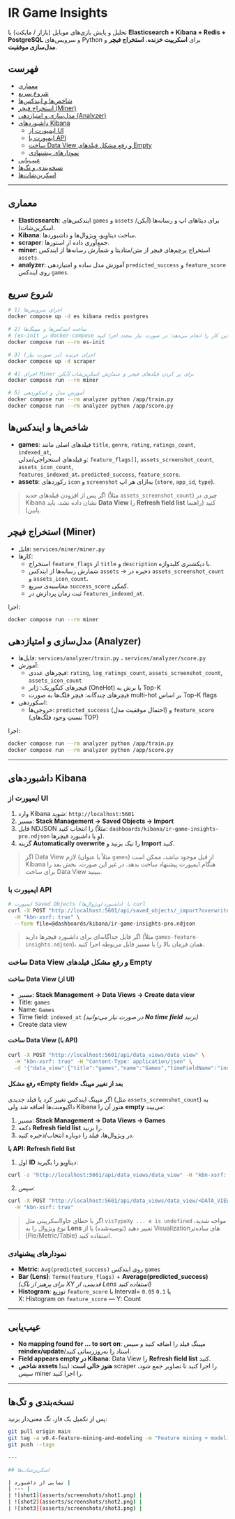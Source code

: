 <!-- ./README.md -->
# IR Game Insights

تحلیل و پایش بازی‌های موبایل (بازار / مایکت) با **Elasticsearch + Kibana + Redis + PostgreSQL** و سرویس‌های Python برای **اسکریپت خزنده**، **استخراج فیچر** و **مدل‌سازی موفقیت**.

## فهرست
- [معماری](#معماری)
- [شروع سریع](#شروع-سریع)
- [شاخص‌ها و ایندکس‌ها](#شاخصها-و-ایندکسها)
- [استخراج فیچر (Miner)](#استخراج-فیچر-miner)
- [مدل‌سازی و امتیازدهی (Analyzer)](#مدلسازی-و-امتیازدهی-analyzer)
- [داشبوردهای Kibana](#داشبوردهای-kibana)
  - [ایمپورت از UI](#ایمپورت-از-ui)
  - [ایمپورت با API](#ایمپورت-با-api)
  - [ساخت Data View و رفع مشکل فیلدهای Empty](#ساخت-data-view-و-رفع-مشکل-فیلدهای-empty)
  - [نمودارهای پیشنهادی](#نمودارهای-پیشنهادی)
- [عیب‌یابی](#عیبیابی)
- [نسخه‌بندی و تگ‌ها](#نسخهبندی-و-تگها)
- [اسکرین‌شات‌ها](#اسکرینشاتها)

---

## معماری
- **Elasticsearch**: ایندکس‌های `games` و `assets` برای دیتاهای اپ و رسانه‌ها (آیکن/اسکرین‌شات).  
- **Kibana**: ساخت دیتاوِیو، ویژوال‌ها و داشبوردها.  
- **scraper**: جمع‌آوری داده از استورها.  
- **miner**: استخراج پرچم‌های فیچر از متن/متادیتا و شمارش رسانه‌ها از ایندکس `assets`.  
- **analyzer**: آموزش مدل ساده و امتیازدهی `predicted_success` و `feature_score` روی ایندکس `games`.

## شروع سریع
```bash
# 1) اجرای سرویس‌ها
docker compose up -d es kibana redis postgres

# 2) ساخت ایندکس‌ها و مپینگ‌ها
# (es-init در docker-compose این کار را انجام می‌دهد؛ در صورت نیاز مجدد اجرا کنید)
docker compose run --rm es-init

# 3) اجرای خزنده (در صورت نیاز)
docker compose up -d scraper

# 4) اجرای Miner برای پر کردن فیلدهای فیچر و شمارش اسکرین‌شات/آیکن
docker compose run --rm miner

# 5) آموزش مدل و اسکوردهی
docker compose run --rm analyzer python /app/train.py
docker compose run --rm analyzer python /app/score.py
```

## شاخص‌ها و ایندکس‌ها
- **games**: فیلدهای اصلی مانند `title`, `genre`, `rating`, `ratings_count`, `indexed_at`,  
  و فیلدهای استخراجی/مدلی: `feature_flags[]`, `assets_screenshot_count`, `assets_icon_count`,  
  `features_indexed_at`، `predicted_success`, `feature_score`.
- **assets**: رکوردهای `icon` و `screenshot` به‌ازای هر اپ (`store`, `app_id`, `type`).

> اگر پس از افزودن فیلدهای جدید (مثلاً `assets_screenshot_count`) چیزی در Kibana نشان داده نشد،
> باید **Data View** را **Refresh field list** کنید (راهنما پایین).

## استخراج فیچر (Miner)
- فایل: `services/miner/miner.py`
- کارها:
  - استخراج `feature_flags` از `title` و `description` با دیکشنری کلیدواژه.
  - شمارش رسانه‌ها از ایندکس `assets` → ذخیره در `assets_screenshot_count` و `assets_icon_count`.
  - محاسبه‌ی سریع `success_score` کمکی.
  - ثبت زمان پردازش در `features_indexed_at`.

اجرا:
```bash
docker compose run --rm miner
```

## مدل‌سازی و امتیازدهی (Analyzer)
- فایل‌ها: `services/analyzer/train.py` ، `services/analyzer/score.py`
- آموزش:
  - فیچرهای عددی: `rating`, `log_ratings_count`, `assets_screenshot_count`, `assets_icon_count`
  - فیچرهای کتگوریک: ژانر (OneHot) با برش به Top-K
  - فیچرهای چندگانه: فیچر فلگ‌ها به صورت multi-hot بر اساس Top-K flags
- اسکوردهی:
  - خروجی‌ها: `predicted_success` (احتمال موفقیت مدل) و `feature_score` (نسبتِ وجود فلگ‌های TOP)

اجرا:
```bash
docker compose run --rm analyzer python /app/train.py
docker compose run --rm analyzer python /app/score.py
```

---

## داشبوردهای Kibana

### ایمپورت از UI
1. وارد Kibana شوید: `http://localhost:5601`
2. مسیر: **Stack Management → Saved Objects → Import**
3. فایل NDJSON را انتخاب کنید (مثلاً: `dashboards/kibana/ir-game-insights-pro.ndjson` و یا داشبورد فیچرها).
4. گزینه **Automatically overwrite** را تیک بزنید و **Import** کنید.

> اگر Data View لازم (مثلاً با عنوان `games`) از قبل موجود نباشد، ممکن است Kibana هنگام ایمپورت پیشنهاد ساخت بدهد.
> در غیر این صورت، بخش بعد را برای ساخت Data View ببینید.

### ایمپورت با API
```bash
# ایمپورت Saved Objects (داشبورد/ویژوال‌ها) با curl
curl -X POST "http://localhost:5601/api/saved_objects/_import?overwrite=true" \
  -H "kbn-xsrf: true" \
  --form file=@dashboards/kibana/ir-game-insights-pro.ndjson
```

> اگر فایل جداگانه‌ای برای داشبورد فیچرها دارید (مثلاً `games-feature-insights.ndjson`)،
> همان فرمان بالا را با مسیر فایل مربوطه اجرا کنید.

### ساخت Data View و رفع مشکل فیلدهای Empty

#### ساخت Data View (از UI)
- مسیر: **Stack Management → Data Views → Create data view**
- Title: `games`
- Name: `Games`
- Time field: `indexed_at`  *(در صورت نیاز می‌توانید **No time field** بزنید)*
- Create data view

#### ساخت Data View (با API)
```bash
curl -X POST "http://localhost:5601/api/data_views/data_view" \
  -H "kbn-xsrf: true" -H "Content-Type: application/json" \
  -d '{"data_view":{"title":"games","name":"Games","timeFieldName":"indexed_at"}}'
```

#### رفع مشکل «Empty field» بعد از تغییر مپینگ
اگر مپینگ ایندکس تغییر کرد یا فیلد جدیدی (مثل `assets_screenshot_count`) به داکیومنت‌ها اضافه شد
ولی Kibana هنوز آن را **empty** می‌بیند:
1. مسیر: **Stack Management → Data Views → Games**
2. دکمه **Refresh field list** را بزنید.
3. در ویژوال‌ها، فیلد را دوباره انتخاب/ذخیره کنید.

**با API: Refresh field list**
1) اول **ID** دیتاوِیو را بگیرید:
```bash
curl -s "http://localhost:5601/api/data_views/data_view" -H "kbn-xsrf: true" | jq .
```
2) سپس:
```bash
curl -X POST "http://localhost:5601/api/data_views/data_view/<DATA_VIEW_ID>/fields/refresh" \
  -H "kbn-xsrf: true"
```

> اگر با خطای جاوااسکریپتی مثل `visTypeXy ... e is undefined` مواجه شدید،
> نوع ویژوال را به **Lens** تغییر دهید (توصیه‌شده) یا از Visualization‌های ساده‌تر (Pie/Metric/Table) استفاده کنید.

### نمودارهای پیشنهادی
- **Metric**: `Avg(predicted_success)` روی ایندکس `games`
- **Bar (Lens)**: `Terms(feature_flags)` + **Average(predicted_success)**  
  *(برای پرهیز از باگ XY قدیمی، از Lens استفاده کنید)*
- **Histogram**: توزیع `feature_score` با Interval= `0.05` یا `0.1`  
  X: Histogram on `feature_score` — Y: Count

---

## عیب‌یابی
- **No mapping found for ... to sort on**: مپینگ فیلد را اضافه کنید و سپس **reindex/update**/اسناد را به‌روزرسانی کنید.  
- **Field appears empty در Kibana**: Data View را **Refresh field list** کنید.  
- **شاخص assets هنوز خالی است**: ابتدا scraper را اجرا کنید تا تصاویر جمع شود، سپس miner را اجرا کنید.

---

## نسخه‌بندی و تگ‌ها
پس از تکمیل یک فاز، تگ معنی‌دار بزنید:
```bash
git pull origin main
git tag -a v0.4-feature-mining-and-modeling -m "Feature mining + modeling (+ Kibana dashboards)"
git push --tags

---

## اسکرین‌شات‌ها

| نمایی از داشبورد |
| --- |
| ![shot1](asserts/screenshots/shot1.png) |
| ![shot2](asserts/screenshots/shot2.png) |
| ![shot3](asserts/screenshots/shot3.png) |

